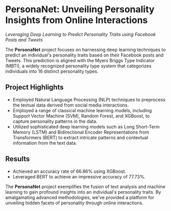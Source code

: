 # PersonaNet: Unveiling Personality Insights from Online Interactions

*Leveraging Deep Learning to Predict Personality Traits using Facebook Posts and Tweets*

The **PersonaNet** project focuses on harnessing deep learning techniques to predict an individual's personality traits based on their Facebook posts and Tweets. This prediction is aligned with the Myers Briggs Type Indicator (MBTI), a widely recognized personality type system that categorizes individuals into 16 distinct personality types.

## Project Highlights
- Employed Natural Language Processing (NLP) techniques to preprocess the textual data derived from social media interactions.
- Employed a range of classical machine learning models, including Support Vector Machine (SVM), Random Forest, and XGBoost, to capture personality patterns in the data.
- Utilized sophisticated deep learning models such as Long Short-Term Memory (LSTM) and Bidirectional Encoder Representations from Transformers (BERT) to extract intricate patterns and contextual information from the text data.

## Results
- Achieved an accuracy rate of 66.86% using XGBoost.
- Leveraged BERT to achieve an impressive accuracy of 77.73%.

The **PersonaNet** project exemplifies the fusion of text analysis and machine learning to gain profound insights into an individual's personality traits. By amalgamating advanced methodologies, we've provided a platform for unveiling hidden facets of personality through online interactions.
